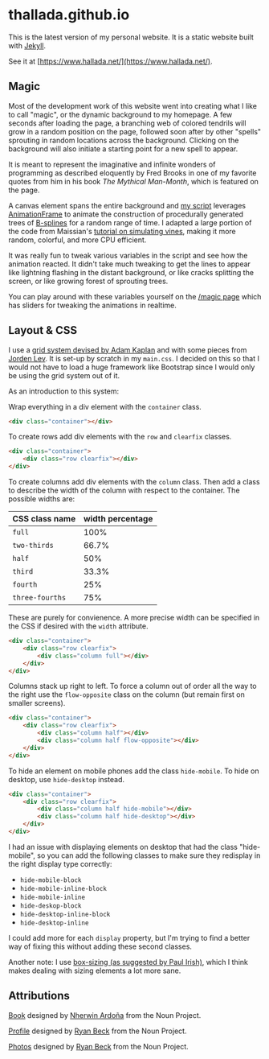 thallada.github.io
==================

This is the latest version of my personal website. It is a static website built
with [Jekyll](http://jekyllrb.com/).

See it at [https://www.hallada.net/](https://www.hallada.net/).

## Magic

Most of the development work of this website went into creating what I like to
call "magic", or the dynamic background to my homepage. A few seconds after
loading the page, a branching web of colored tendrils will grow in a random
position on the page, followed soon after by other "spells" sprouting in random
locations across the background. Clicking on the background will also initiate a
starting point for a new spell to appear.

It is meant to represent the imaginative and infinite wonders of programming as
described eloquently by Fred Brooks in one of my favorite quotes from him in
his book *The Mythical Man-Month*, which is featured on the page.

A canvas element spans the entire background and [my script](js/magic.js)
leverages [AnimationFrame](https://github.com/kof/animationFrame) to animate
the construction of procedurally generated trees of
[B-splines](http://en.wikipedia.org/wiki/B-spline) for a random range of time.
I adapted a large portion of the code from Maissian's [tutorial on simulating
vines](http://www.maissan.net/articles/simulating-vines), making it more
random, colorful, and more CPU efficient.

It was really fun to tweak various variables in the script and see how the
animation reacted. It didn't take much tweaking to get the lines to appear like
lightning flashing in the distant background, or like cracks splitting the
screen, or like growing forest of sprouting trees.

You can play around with these variables yourself on the [/magic
page](https://www.hallada.net/magic) which has sliders for tweaking the
animations in realtime.

## Layout & CSS

I use a [grid system devised by Adam Kaplan](http://www.adamkaplan.me/grid/) and
with some pieces from [Jorden Lev](http://jordanlev.github.io/grid/). It is
set-up by scratch in my `main.css`. I decided on this so that I would not have
to load a huge framework like Bootstrap since I would only be using the grid
system out of it.

As an introduction to this system:

Wrap everything in a div element with the `container` class.

```html
<div class="container"></div>
```

To create rows add div elements with the `row` and `clearfix` classes.

```html
<div class="container">
    <div class="row clearfix"></div>
</div>
```

To create columns add div elements with the `column` class. Then add a class
to describe the width of the column with respect to the container. The possible
widths are:

CSS class name  | width percentage
--------------- | ----------------
`full`          | 100%
`two-thirds`    | 66.7%
`half`          | 50%
`third`         | 33.3%
`fourth`        | 25%
`three-fourths` | 75%

These are purely for convienence. A more precise width can be specified in the
CSS if desired with the `width` attribute.

```html
<div class="container">
    <div class="row clearfix">
        <div class="column full"></div>
    </div>
</div>
```

Columns stack up right to left. To force a column out of order all the way to
the right use the `flow-opposite` class on the column (but remain first on
smaller screens).

```html
<div class="container">
    <div class="row clearfix">
        <div class="column half"></div>
        <div class="column half flow-opposite"></div>
    </div>
</div>
```

To hide an element on mobile phones add the class `hide-mobile`. To hide on
desktop, use `hide-desktop` instead.

```html
<div class="container">
    <div class="row clearfix">
        <div class="column half hide-mobile"></div>
        <div class="column half hide-desktop"></div>
    </div>
</div>
```

I had an issue with displaying elements on desktop that had the class
"hide-mobile", so you can add the following classes to make sure they redisplay
in the right display type correctly:

* `hide-mobile-block`
* `hide-mobile-inline-block`
* `hide-mobile-inline`
* `hide-deskop-block`
* `hide-desktop-inline-block`
* `hide-desktop-inline`

I could add more for each `display` property, but I'm trying to find a better
way of fixing this without adding these second classes.

Another note: I use [box-sizing (as suggested by Paul
Irish)](http://www.paulirish.com/2012/box-sizing-border-box-ftw/), which I think
makes dealing with sizing elements a lot more sane.

## Attributions

[Book](http://thenounproject.com/term/book/23611/) designed by [Nherwin
Ardoña](http://thenounproject.com/nherwinma) from the Noun Project.

[Profile](http://thenounproject.com/term/profile/20733/) designed by [Ryan
Beck](http://thenounproject.com/RyanBeck) from the Noun Project.

[Photos](http://thenounproject.com/term/photos/29898/) designed by [Ryan
Beck](http://thenounproject.com/RyanBeck) from the Noun Project.
